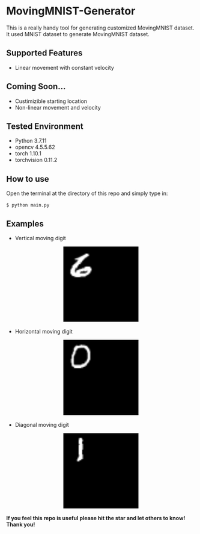 # MovingMNIST-Generator
This is a really handy tool for generating customized MovingMNIST dataset. It used MNIST dataset to generate MovingMNIST dataset.

## Supported Features
- Linear movement with constant velocity

## Coming Soon...
- Custimizible starting location
- Non-linear movement and velocity

## Tested Environment

- Python 3.7.11
- opencv 4.5.5.62
- torch 1.10.1
- torchvision 0.11.2

## How to use

Open the terminal at the directory of this repo and simply type in:

```console
$ python main.py
```

## Examples

- Vertical moving digit
<p align="center">
    <img width="200" src="https://github.com/Eliyas0007/MovingMNIST-Generator/blob/main/examples/vertical_example.gif" alt="Vertivcal Example">
</p>

- Horizontal moving digit
<p align="center">
    <img width="200" src="https://github.com/Eliyas0007/MovingMNIST-Generator/blob/main/examples/horizontal_example.gif" alt="Horizontal Example">
</p>

- Diagonal moving digit
<p align="center">
    <img width="200" src="https://github.com/Eliyas0007/MovingMNIST-Generator/blob/main/examples/diagonal_example.gif" alt="Diagonal Example">
</p>

**If you feel this repo is useful please hit the star and let others to know! Thank you!**

